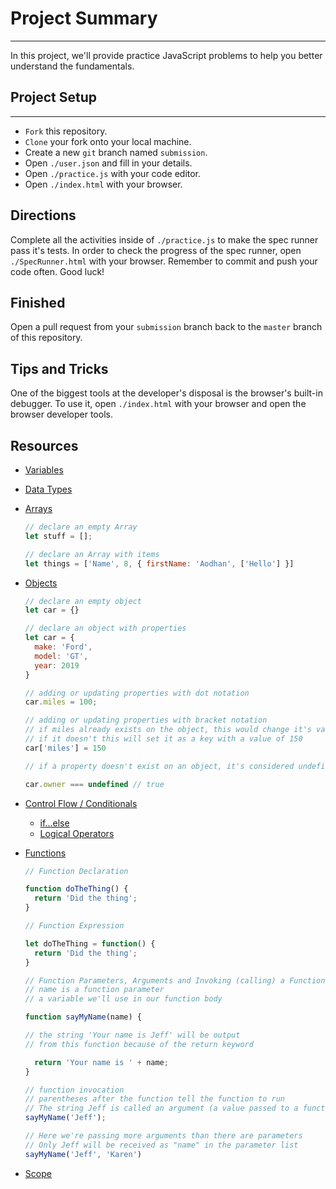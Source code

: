 # Project Summary
---

In this project, we'll provide practice JavaScript problems to help you better understand the fundamentals.

## Project Setup
---

* `Fork` this repository.
* `Clone` your fork onto your local machine.
* Create a new `git` branch named `submission`.
* Open `./user.json` and fill in your details.
* Open `./practice.js` with your code editor.
* Open `./index.html` with your browser.

## Directions

Complete all the activities inside of `./practice.js` to make the spec runner pass it's tests.
In order to check the progress of the spec runner, open `./SpecRunner.html` with your browser.
Remember to commit and push your code often. Good luck!

## Finished

Open a pull request from your `submission` branch back to the `master` branch of this repository.

## Tips and Tricks

One of the biggest tools at the developer's disposal is the browser's built-in debugger.
To use it, open `./index.html` with your browser and open the browser developer tools.

## Resources

 - [Variables](https://scotch.io/courses/10-need-to-know-javascript-concepts/declaring-javascript-variables-var-let-and-const)

 - [Data Types](https://codeburst.io/javascript-data-types-explained-347555cd2d4d)

 - [Arrays](https://developer.mozilla.org/en-US/docs/Web/JavaScript/Reference/Global_Objects/Array)
    ```javascript
    // declare an empty Array
    let stuff = [];

    // declare an Array with items
    let things = ['Name', 8, { firstName: 'Aodhan', ['Hello'] }]
    ```

 - [Objects](https://developer.mozilla.org/en-US/docs/Web/JavaScript/Reference/Global_Objects/Object)
      ```javascript
      // declare an empty object
      let car = {}

      // declare an object with properties
      let car = {
        make: 'Ford',
        model: 'GT',
        year: 2019
      }

      // adding or updating properties with dot notation
      car.miles = 100;

      // adding or updating properties with bracket notation
      // if miles already exists on the object, this would change it's value
      // if it doesn't this will set it as a key with a value of 150
      car['miles'] = 150

      // if a property doesn't exist on an object, it's considered undefined

      car.owner === undefined // true
      ```

  - [Control Flow / Conditionals](https://developer.mozilla.org/en-US/docs/Glossary/Control_flow)
    - [if...else](https://developer.mozilla.org/en-US/docs/Web/JavaScript/Reference/Statements/if...else)
    - [Logical Operators](https://developer.mozilla.org/en-US/docs/Web/JavaScript/Reference/Operators/Logical_Operators)

  - [Functions]()

    ```javascript
    // Function Declaration

    function doTheThing() {
      return 'Did the thing';
    }

    // Function Expression

    let doTheThing = function() {
      return 'Did the thing';
    }

    // Function Parameters, Arguments and Invoking (calling) a Function
    // name is a function parameter
    // a variable we'll use in our function body

    function sayMyName(name) {

    // the string 'Your name is Jeff' will be output
    // from this function because of the return keyword

      return 'Your name is ' + name;
    }

    // function invocation
    // parentheses after the function tell the function to run
    // The string Jeff is called an argument (a value passed to a function and received as a parameter)
    sayMyName('Jeff');

    // Here we're passing more arguments than there are parameters
    // Only Jeff will be received as "name" in the parameter list
    sayMyName('Jeff', 'Karen')
    ```

 - [Scope](https://developer.mozilla.org/en-US/docs/Glossary/Scope)
